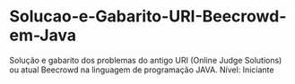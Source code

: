 # Solucao-e-Gabarito-URI-Beecrowd-em-Java 
Solução e gabarito dos problemas do antigo URI (Online Judge Solutions) ou atual Beecrowd na linguagem de programação JAVA. 
Nível: Iniciante
